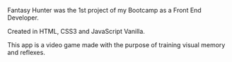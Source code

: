 
Fantasy Hunter was the 1st project of my Bootcamp as a Front End Developer.

Created in HTML, CSS3 and JavaScript Vanilla.

This app is a video game made with the purpose of training visual memory and reflexes.



